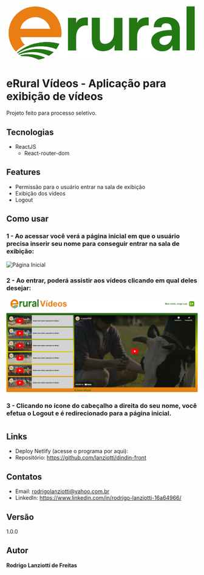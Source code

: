 ![Logo do projeto](https://github.com/lanziotti/erural-videos/blob/master/src/assets/logo-erural.png)

# eRural Vídeos - Aplicação para exibição de vídeos
Projeto feito para processo seletivo.

## Tecnologias
- ReactJS
  - React-router-dom
  
## Features
- Permissão para o usuário entrar na sala de exibição
- Exibição dos vídeos
- Logout

## Como usar

### 1 - Ao acessar você verá a página inicial em que o usuário precisa inserir seu nome para conseguir entrar na sala de exibição:

![Página Inicial](https://github.com/lanziotti/erural-videos/blob/master/public/Página%20Inicial.png)

### 2 - Ao entrar, poderá assistir aos vídeos clicando em qual deles desejar:

![Página Exibição](https://github.com/lanziotti/erural-videos/blob/master/public/Sala%20de%20Exibição.png)

### 3 - Clicando no ícone do cabeçalho a direita do seu nome, você efetua o Logout e é redirecionado para a página inicial.

#

## Links
- Deploy Netlify (acesse o programa por aqui): 
- Repositório: https://github.com/lanziotti/dindin-front

## Contatos
- Email: rodrigolanziotti@yahoo.com.br  
- LinkedIn: https://www.linkedin.com/in/rodrigo-lanziotti-16a64966/

## Versão
1.0.0

## Autor
**Rodrigo Lanziotti de Freitas**
